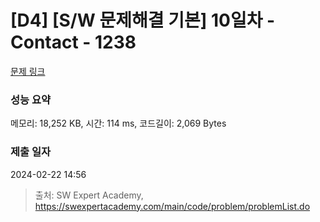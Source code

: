 # [D4] [S/W 문제해결 기본] 10일차 - Contact - 1238 

[문제 링크](https://swexpertacademy.com/main/code/problem/problemDetail.do?contestProbId=AV15B1cKAKwCFAYD) 

### 성능 요약

메모리: 18,252 KB, 시간: 114 ms, 코드길이: 2,069 Bytes

### 제출 일자

2024-02-22 14:56



> 출처: SW Expert Academy, https://swexpertacademy.com/main/code/problem/problemList.do